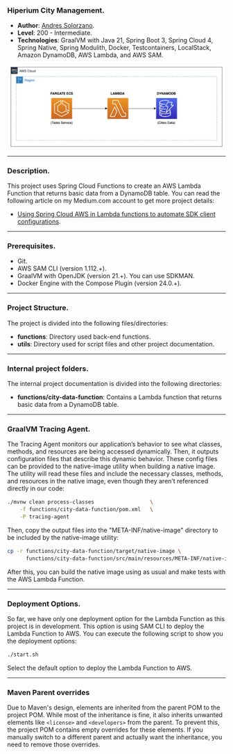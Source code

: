 ### Hiperium City Management.

* **Author**: [Andres Solorzano](https://www.linkedin.com/in/aosolorzano/).
* **Level**: 200 - Intermediate.
* **Technologies**: GraalVM with Java 21, Spring Boot 3, Spring Cloud 4, Spring Native, Spring Modulith, Docker, Testcontainers, LocalStack, Amazon DynamoDB, AWS Lambda, and AWS SAM.

![](utils/images/solution_architecture_diagram.png)

---
### Description.
This project uses Spring Cloud Functions to create an AWS Lambda Function that returns basic data from a DynamoDB table.
You can read the following article on my Medium.com account to get more project details:

- [Using Spring Cloud AWS in Lambda functions to automate SDK client configurations](https://aosolorzano.medium.com/using-spring-cloud-aws-in-lambda-functions-to-automate-sdk-client-configurations-0e27c4beb588).

---
### Prerequisites.
- Git.
- AWS SAM CLI (version 1.112.+).
- GraalVM with OpenJDK (version 21.+). You can use SDKMAN.
- Docker Engine with the Compose Plugin (version 24.0.+).

---
### Project Structure.
The project is divided into the following files/directories:

- **functions**: Directory used back-end functions.
- **utils**: Directory used for script files and other project documentation.

---
### Internal project folders.
The internal project documentation is divided into the following directories:

- **functions/city-data-function**: Contains a Lambda function that returns basic data from a DynamoDB table.

---
### GraalVM Tracing Agent.
The Tracing Agent monitors our application’s behavior to see what classes, methods, and resources are being accessed dynamically. 
Then, it outputs configuration files that describe this dynamic behavior. 
These config files can be provided to the native-image utility when building a native image. 
The utility will read these files and include the necessary classes, methods, and resources in the native image, 
even though they aren’t referenced directly in our code:
    
```bash
./mvnw clean process-classes                  \
    -f functions/city-data-function/pom.xml   \
    -P tracing-agent
```

Then, copy the output files into the "META-INF/native-image" directory to be included by the native-image utility:
```bash
cp -r functions/city-data-function/target/native-image \
      functions/city-data-function/src/main/resources/META-INF/native-image
```

After this, you can build the native image using as usual and make tests with the AWS Lambda Function.

---
### Deployment Options.
So far, we have only one deployment option for the Lambda Function as this project is in development.
This option is using SAM CLI to deploy the Lambda Function to AWS.
You can execute the following script to show you the deployment options:
```bash
./start.sh
```

Select the default option to deploy the Lambda Function to AWS.

---
### Maven Parent overrides

Due to Maven's design, elements are inherited from the parent POM to the project POM.
While most of the inheritance is fine, it also inherits unwanted elements like `<license>` and `<developers>` from the parent.
To prevent this, the project POM contains empty overrides for these elements.
If you manually switch to a different parent and actually want the inheritance, you need to remove those overrides.
